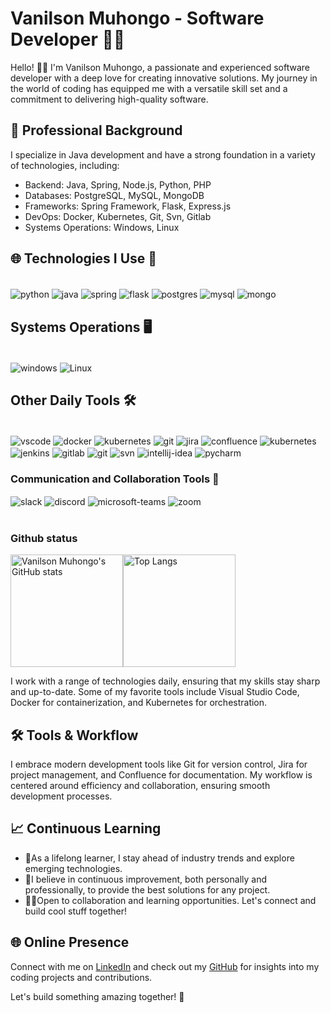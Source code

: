 # Vanilson Muhongo - Software Developer 👨‍💻

Hello! 👋🏾 I'm Vanilson Muhongo, a passionate and experienced software developer with a deep love for creating innovative solutions. My journey in the world of coding has equipped me with a versatile skill set and a commitment to delivering high-quality software.

## 💼 Professional Background

I specialize in Java development and have a strong foundation in a variety of technologies, including:

- Backend: Java, Spring, Node.js, Python, PHP
- Databases: PostgreSQL, MySQL, MongoDB
- Frameworks: Spring Framework, Flask, Express.js
- DevOps: Docker, Kubernetes, Git, Svn, Gitlab
- Systems Operations: Windows, Linux

## 🌐 Technologies I Use 🚀
<div style="display:inline_block"><br/>
  <img align="center" alt="python" src="https://img.shields.io/badge/Python-14354C?style=for-the-badge&logo=python&logoColor=white"/>
  <img align="center" alt="java" src="https://img.shields.io/badge/Java-ED8B00?style=for-the-badge&logo=java&logoColor=white"/>
  <img align="center" alt="spring" src="https://img.shields.io/badge/Spring-6DB33F?style=for-the-badge&logo=spring&logoColor=white"/>
  <img align="center" alt="flask" src="https://img.shields.io/badge/Flask-000000?style=for-the-badge&logo=flask&logoColor=white"/>
  <img align="center" alt="postgres" src="https://img.shields.io/badge/PostgreSQL-316192?style=for-the-badge&logo=postgresql&logoColor=white"/>
  <img align="center" alt="mysql" src="https://img.shields.io/badge/MySQL-00000F?style=for-the-badge&logo=mysql&logoColor=white"/>
  <img align="center" alt="mongo" src="https://img.shields.io/badge/MongoDB-4EA94B?style=for-the-badge&logo=mongodb&logoColor=white"/>
</div>

## Systems Operations 🖥️
<div style="display:inline_block"><br/>
  <img align="center" alt="windows" src="https://img.shields.io/badge/Windows-0078D6?style=for-the-badge&logo=windows&logoColor=white"/>
  <img align="center" alt="Linux" src="https://img.shields.io/badge/Linux-FCC624?style=for-the-badge&logo=linux&logoColor=black"/>
</div>

## Other Daily Tools 🛠️
<div style="display:inline_block"><br/>
  <img align="center" alt="vscode" src="https://img.shields.io/badge/VSCode-007ACC?style=for-the-badge&logo=visual-studio-code&logoColor=white"/>
  <img align="center" alt="docker" src="https://img.shields.io/badge/Docker-2496ED?style=for-the-badge&logo=docker&logoColor=white"/>
  <img align="center" alt="kubernetes" src="https://img.shields.io/badge/Kubernetes-326CE5?style=for-the-badge&logo=kubernetes&logoColor=white"/>
  <img align="center" alt="git" src="https://img.shields.io/badge/Git-F05032?style=for-the-badge&logo=git&logoColor=white"/>
  <img align="center" alt="jira" src="https://img.shields.io/badge/Jira-0052CC?style=for-the-badge&logo=jira&logoColor=white"/>
  <img align="center" alt="confluence" src="https://img.shields.io/badge/Confluence-172B4D?style=for-the-badge&logo=confluence&logoColor=white"/>
  <img align="center" alt="kubernetes" src="https://img.shields.io/badge/Kubernetes-326CE5?style=for-the-badge&logo=kubernetes&logoColor=white"/>
  <img align="center" alt="jenkins" src="https://img.shields.io/badge/Jenkins-D24939?style=for-the-badge&logo=jenkins&logoColor=white"/>
  <img align="center" alt="gitlab" src="https://img.shields.io/badge/GitLab-FCA121?style=for-the-badge&logo=gitlab&logoColor=white"/>
  <img align="center" alt="git" src="https://img.shields.io/badge/Git-F05032?style=for-the-badge&logo=git&logoColor=white"/>
  <img align="center" alt="svn" src="https://img.shields.io/badge/Subversion-809CC9?style=for-the-badge&logo=subversion&logoColor=white"/>
  <img align="center" alt="intellij-idea" src="https://img.shields.io/badge/IntelliJ_IDEA-000000?style=for-the-badge&logo=intellij-idea&logoColor=white"/>
  <img align="center" alt="pycharm" src="https://img.shields.io/badge/PyCharm-000000?style=for-the-badge&logo=pycharm&logoColor=white"/>
</div>

### Communication and Collaboration Tools 📡
<div style="display:inline_block">
  <img align="center" alt="slack" src="https://img.shields.io/badge/Slack-4A154B?style=for-the-badge&logo=slack&logoColor=white"/>
  <img align="center" alt="discord" src="https://img.shields.io/badge/Discord-7289DA?style=for-the-badge&logo=discord&logoColor=white"/>
  <img align="center" alt="microsoft-teams" src="https://img.shields.io/badge/Microsoft_Teams-6264A7?style=for-the-badge&logo=microsoft-teams&logoColor=white"/>
  <img align="center" alt="zoom" src="https://img.shields.io/badge/Zoom-2D8CFF?style=for-the-badge&logo=zoom&logoColor=white"/>
</div><br/>

### Github status
<div style="display: flex; margin-right: 20px;">
  <img src="https://github-readme-stats.vercel.app/api?username=edsonwade&show_icons=true&theme=tokyonight" alt="Vanilson Muhongo's GitHub stats" height="180" />
  <img src="https://github-readme-stats.vercel.app/api/top-langs/?username=edsonwade&layout=compact&theme=tokyonight" alt="Top Langs" height="180" />
</div>


I work with a range of technologies daily, ensuring that my skills stay sharp and up-to-date.
Some of my favorite tools include Visual Studio Code, Docker for containerization, and Kubernetes for orchestration.

## 🛠️ Tools & Workflow

I embrace modern development tools like Git for version control, Jira for project management, and Confluence for documentation. 
My workflow is centered around efficiency and collaboration, ensuring smooth development processes.

## 📈 Continuous Learning
- 🌱As a lifelong learner, I stay ahead of industry trends and explore emerging technologies.
- 🚀I believe in continuous improvement, both personally and professionally, to provide the best solutions for any project.
- 👨‍💻Open to collaboration and learning opportunities. Let's connect and build cool stuff together!



## 🌐 Online Presence

Connect with me on [LinkedIn](https://linkedin.com/in/vanilson-muhongo-developer) and check out my [GitHub](https://github.com/edsonwade) for insights into my coding projects and contributions.

Let's build something amazing together! 🚀
